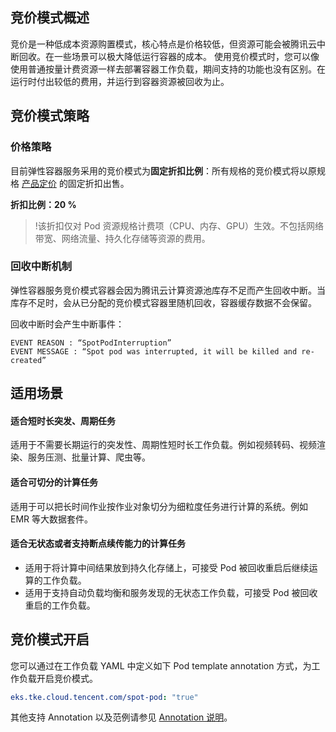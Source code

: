 ## 竞价模式概述

竞价是一种低成本资源购置模式，核心特点是价格较低，但资源可能会被腾讯云中断回收。在一些场景可以极大降低运行容器的成本。
使用竞价模式时，您可以像使用普通按量计费资源一样去部署容器工作负载，期间支持的功能也没有区别。在运行时付出较低的费用，并运行到容器资源被回收为止。


## 竞价模式策略


### 价格策略

目前弹性容器服务采用的竞价模式为**固定折扣比例**：所有规格的竞价模式将以原规格 [产品定价](https://cloud.tencent.com/document/product/457/39806) 的固定折扣出售。

**折扣比例：20 %**

>!该折扣仅对 Pod 资源规格计费项（CPU、内存、GPU）生效。不包括网络带宽、网络流量、持久化存储等资源的费用。



### 回收中断机制

弹性容器服务竞价模式容器会因为腾讯云计算资源池库存不足而产生回收中断。当库存不足时，会从已分配的竞价模式容器里随机回收，容器缓存数据不会保留。

回收中断时会产生中断事件：

```plaintext
EVENT REASON : “SpotPodInterruption”
EVENT MESSAGE : “Spot pod was interrupted, it will be killed and re-created”
```

## 适用场景

#### 适合短时长突发、周期任务

适用于不需要长期运行的突发性、周期性短时长工作负载。例如视频转码、视频渲染、服务压测、批量计算、爬虫等。

#### 适合可切分的计算任务

适用于可以把长时间作业按作业对象切分为细粒度任务进行计算的系统。例如 EMR 等大数据套件。


#### 适合无状态或者支持断点续传能力的计算任务

- 适用于将计算中间结果放到持久化存储上，可接受 Pod 被回收重启后继续运算的工作负载。
- 适用于支持自动负载均衡和服务发现的无状态工作负载，可接受 Pod 被回收重启的工作负载。


## 竞价模式开启

您可以通过在工作负载 YAML 中定义如下 Pod template annotation 方式，为工作负载开启竞价模式。

```yaml
eks.tke.cloud.tencent.com/spot-pod: "true"
```

其他支持 Annotation 以及范例请参见 [Annotation 说明](https://cloud.tencent.com/document/product/457/44173)。



